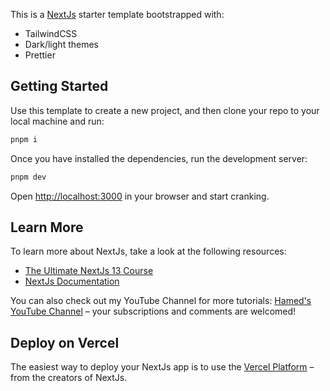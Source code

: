 This is a [NextJs](https://nextjs.org/) starter template bootstrapped with:

- TailwindCSS
- Dark/light themes
- Prettier

## Getting Started

Use this template to create a new project, and then clone your repo to your
local machine and run:

```bash
pnpm i
```

Once you have installed the dependencies, run the development server:

```bash
pnpm dev
```

Open [http://localhost:3000](http://localhost:3000) in your browser and start
cranking.

## Learn More

To learn more about NextJs, take a look at the following resources:

- [The Ultimate NextJs 13 Course](https://www.hamedbahram.io/courses)
- [NextJs Documentation](https://nextjs.org/docs)

You can also check out my YouTube Channel for more tutorials:
[Hamed's YouTube Channel](https://www.youtube.com/@hamedbahram) – your
subscriptions and comments are welcomed!

## Deploy on Vercel

The easiest way to deploy your NextJs app is to use the
[Vercel Platform](https://vercel.com/new) – from the creators of NextJs.
